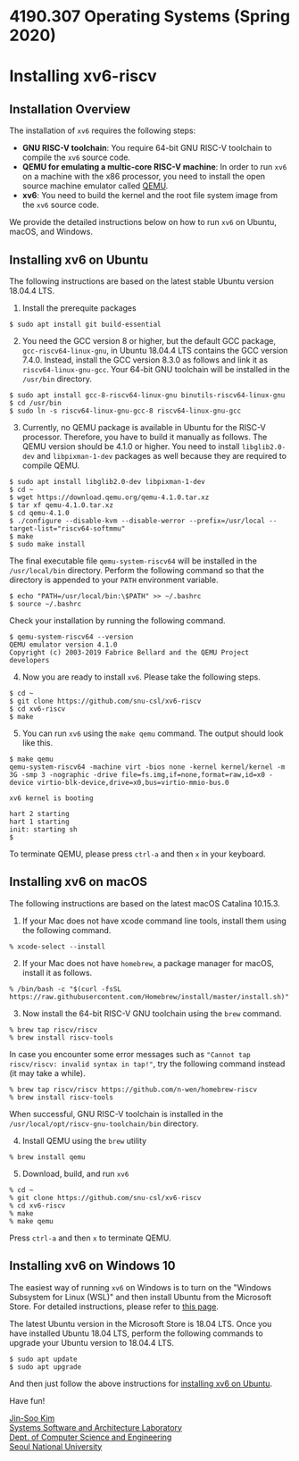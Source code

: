# 4190.307 Operating Systems (Spring 2020)
# Installing xv6-riscv

## Installation Overview

The installation of ``xv6`` requires the following steps:

* __GNU RISC-V toolchain__: You require 64-bit GNU RISC-V toolchain to compile the ``xv6`` source code. 
* __QEMU for emulating a multic-core RISC-V machine__: In order to run ``xv6`` on a machine with the x86 processor, you need to install the open source machine emulator called [QEMU](https://www.qemu.org).
* __xv6__: You need to build the kernel and the root file system image from the ``xv6`` source code.

We provide the detailed instructions below on how to run ``xv6`` on Ubuntu, macOS, and Windows.

## Installing xv6 on Ubuntu

The following instructions are based on the latest stable Ubuntu version 18.04.4 LTS.

1. Install the prerequite packages

```
$ sudo apt install git build-essential
```

2. You need the GCC version 8 or higher, but the default GCC package, ``gcc-riscv64-linux-gnu``, in Ubuntu 18.04.4 LTS contains the GCC version 7.4.0. Instead, install the GCC version 8.3.0 as follows and link it as ``riscv64-linux-gnu-gcc``. Your 64-bit GNU toolchain will be installed in the ``/usr/bin`` directory.

```
$ sudo apt install gcc-8-riscv64-linux-gnu binutils-riscv64-linux-gnu
$ cd /usr/bin
$ sudo ln -s riscv64-linux-gnu-gcc-8 riscv64-linux-gnu-gcc
```

3. Currently, no QEMU package is available in Ubuntu for the RISC-V processor. Therefore, you have to build it manually as follows. The QEMU version should be 4.1.0 or higher. You need to install ``libglib2.0-dev`` and ``libpixman-1-dev`` packages as well because they are required to compile QEMU. 

```
$ sudo apt install libglib2.0-dev libpixman-1-dev
$ cd ~
$ wget https://download.qemu.org/qemu-4.1.0.tar.xz
$ tar xf qemu-4.1.0.tar.xz
$ cd qemu-4.1.0
$ ./configure --disable-kvm --disable-werror --prefix=/usr/local --target-list="riscv64-softmmu"
$ make
$ sudo make install
```

The final executable file ``qemu-system-riscv64`` will be installed in the ``/usr/local/bin`` directory. Perform the following command so that the directory is appended to your ``PATH`` environment variable.

```
$ echo "PATH=/usr/local/bin:\$PATH" >> ~/.bashrc
$ source ~/.bashrc
```

Check your installation by running the following command.

```
$ qemu-system-riscv64 --version
QEMU emulator version 4.1.0
Copyright (c) 2003-2019 Fabrice Bellard and the QEMU Project developers
```

4. Now you are ready to install ``xv6``. Please take the following steps.

```
$ cd ~
$ git clone https://github.com/snu-csl/xv6-riscv
$ cd xv6-riscv
$ make 
```

5. You can run ``xv6`` using the ``make qemu`` command. The output should look like this. 

```
$ make qemu
qemu-system-riscv64 -machine virt -bios none -kernel kernel/kernel -m 3G -smp 3 -nographic -drive file=fs.img,if=none,format=raw,id=x0 -device virtio-blk-device,drive=x0,bus=virtio-mmio-bus.0

xv6 kernel is booting

hart 2 starting
hart 1 starting
init: starting sh
$
```

To terminate QEMU, please press ``ctrl-a`` and then ``x`` in your keyboard.


## Installing xv6 on macOS

The following instructions are based on the latest macOS Catalina 10.15.3.

1. If your Mac does not have xcode command line tools, install them using the following command.

```
% xcode-select --install
```

2. If your Mac does not have ``homebrew``, a package manager for macOS, install it as follows.

```
% /bin/bash -c "$(curl -fsSL https://raw.githubusercontent.com/Homebrew/install/master/install.sh)"
```

3. Now install the 64-bit RISC-V GNU toolchain using the ``brew`` command.

```
% brew tap riscv/riscv
% brew install riscv-tools
```

In case you encounter some error messages such as ``"Cannot tap riscv/riscv: invalid syntax in tap!"``, try the following command instead (it may take a while).
```
% brew tap riscv/riscv https://github.com/n-wen/homebrew-riscv
% brew install riscv-tools
```

When successful, GNU RISC-V toolchain is installed in the ``/usr/local/opt/riscv-gnu-toolchain/bin`` directory. 

4. Install QEMU using the ``brew`` utility

``` 
% brew install qemu
```

5. Download, build, and run ``xv6``
```
% cd ~
% git clone https://github.com/snu-csl/xv6-riscv
% cd xv6-riscv
% make
% make qemu
```

Press ``ctrl-a`` and then ``x`` to terminate QEMU.


## Installing xv6 on Windows 10

The easiest way of running ``xv6`` on Windows is to turn on the "Windows Subsystem for Linux (WSL)" and then install Ubuntu from the Microsoft Store. For detailed instructions, please refer to [this page](https://docs.microsoft.com/ko-kr/windows/wsl/install-win10).

The latest Ubuntu version in the Microsoft Store is 18.04 LTS. Once you have installed Ubuntu 18.04 LTS, perform the following commands to upgrade your Ubuntu version to 18.04.4 LTS. 

```
$ sudo apt update
$ sudo apt upgrade
```

And then just follow the above instructions for [installing xv6 on Ubuntu](#installing-xv6-on-ubuntu).



Have fun!

[Jin-Soo Kim](mailto:jinsoo.kim_AT_snu.ac.kr)  
[Systems Software and Architecture Laboratory](http://csl.snu.ac.kr)  
[Dept. of Computer Science and Engineering](http://cse.snu.ac.kr)  
[Seoul National University](http://www.snu.ac.kr)
